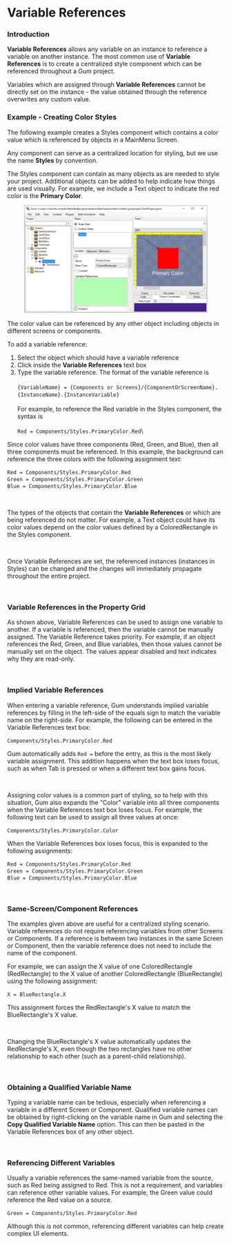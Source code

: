 # Variable References

### Introduction

**Variable References** allows any variable on an instance to reference a variable on another instance. The most common use of **Variable References** is to create a centralized style component which can be referenced throughout a Gum project.

Variables which are assigned through **Variable References** cannot be directly set on the instance - the value obtained through the reference overwrites any custom value.

### Example - Creating Color Styles

The following example creates a Styles component which contains a color value which is referenced by objects in a MainMenu Screen.

Any component can serve as a centralized location for styling, but we use the name **Styles** by convention.

The Styles component can contain as many objects as are needed to style your project. Additional objects can be added to help indicate how things are used visually. For example, we include a Text object to indicate the red color is the **Primary Color**.

<figure><img src="../../../.gitbook/assets/image (17) (1).png" alt=""><figcaption></figcaption></figure>

The color value can be referenced by any other object including objects in different screens or components.

To add a variable reference:

1. Select the object which should have a variable reference
2. Click inside the **Variable References** text box
3. Type the variable reference. The format of the variable reference is \
   \
   `{VariableName} = {Components or Screens}/{ComponentOrScreenName}.{InstanceName}.{InstanceVariable}`\
   \
   For example, to reference the Red variable in the Styles component, the syntax is\
   \
   `Red = Components/Styles.PrimaryColor.Red`\


Since color values have three components (Red, Green, and Blue), then all three components must be referenced. In this example, the background can reference the three colors with the following assignment text:

```
Red = Components/Styles.PrimaryColor.Red
Green = Components/Styles.PrimaryColor.Green
Blue = Components/Styles.PrimaryColor.Blue
```

<figure><img src="../../../.gitbook/assets/image (18).png" alt=""><figcaption></figcaption></figure>

The types of the objects that contain the **Variable References** or which are being referenced do not matter. For example, a Text object could have its color values depend on the color values defined by a ColoredRectangle in the Styles component.

<figure><img src="../../../.gitbook/assets/image (19).png" alt=""><figcaption></figcaption></figure>

Once Variable References are set, the referenced instances (instances in Styles) can be changed and the changes will immediately propagate throughout the entire project.

<figure><img src="../../../.gitbook/assets/StyleUpdate.gif" alt=""><figcaption></figcaption></figure>

### Variable References in the Property Grid

As shown above, Variable References can be used to assign one variable to another. If a variable is referenced, then the variable cannot be manually assigned. The Variable Reference takes priority. For example, if an object references the Red, Green, and Blue variables, then those values cannot be manually set on the object. The values appear disabled and text indicates why they are read-only.

<figure><img src="../../../.gitbook/assets/image (20).png" alt=""><figcaption></figcaption></figure>

### Implied Variable References

When entering a variable reference, Gum understands implied variable references by filling in the left-side of the equals sign to match the variable name on the right-side. For example, the following can be entered in the Variable References text box:

```
Components/Styles.PrimaryColor.Red
```

Gum automatically adds `Red =` before the entry, as this is the most likely variable assignment. This addition happens when the text box loses focus, such as when Tab is pressed or when a different text box gains focus.

<figure><img src="../../../.gitbook/assets/07_08 16 30.gif" alt=""><figcaption></figcaption></figure>

Assigning color values is a common part of styling, so to help with this situation, Gum also expands the "Color" variable into all three components when the Variable References text box loses focus. For example, the following text can be used to assign all three values at once:

```
Components/Styles.PrimaryColor.Color
```

When the Variable References box loses focus, this is expanded to the following assignments:

```
Red = Components/Styles.PrimaryColor.Red
Green = Components/Styles.PrimaryColor.Green
Blue = Components/Styles.PrimaryColor.Blue
```

<figure><img src="../../../.gitbook/assets/07_08 19 47.gif" alt=""><figcaption></figcaption></figure>

### Same-Screen/Component References

The examples given above are useful for a centralized styling scenario. Variable references do not require referencing variables from other Screens or Components. If a reference is between two instances in the same Screen or Component, then the variable reference does not need to include the name of the component.&#x20;

For example, we can assign the X value of one ColoredRectangle (RedRectangle) to the X value of another ColoredRectangle (BlueRectangle) using the following assignment:

```
X = BlueRectangle.X
```

This assignment forces the RedRectangle's X value to match the BlueRectangle's X value.

<figure><img src="../../../.gitbook/assets/image (21).png" alt=""><figcaption></figcaption></figure>

Changing the BlueRectangle's X value automatically updates the RedRectangle's X, even though the two rectangles have no other relationship to each other (such as a parent-child relationship).

<figure><img src="../../../.gitbook/assets/07_08 29 59.gif" alt=""><figcaption></figcaption></figure>

### Obtaining a Qualified Variable Name

Typing a variable name can be tedious, especially when referencing a variable in a different Screen or Component. Qualified variable names can be obtained by right-clicking on the variable name in Gum and selecting the **Copy Qualified Variable Name** option. This can then be pasted in the Variable References box of any other object.

<figure><img src="../../../.gitbook/assets/07_08 35 17 (1).gif" alt=""><figcaption></figcaption></figure>

### Referencing Different Variables

Usually a variable references the same-named variable from the source, such as Red being assigned to Red. This is not a requirement, and variables can reference other variable values. For example, the Green value could reference the Red value on a source.

```
Green = Components/Styles.PrimaryColor.Red
```

Although this is not common, referencing different variables can help create complex UI elements.

###

